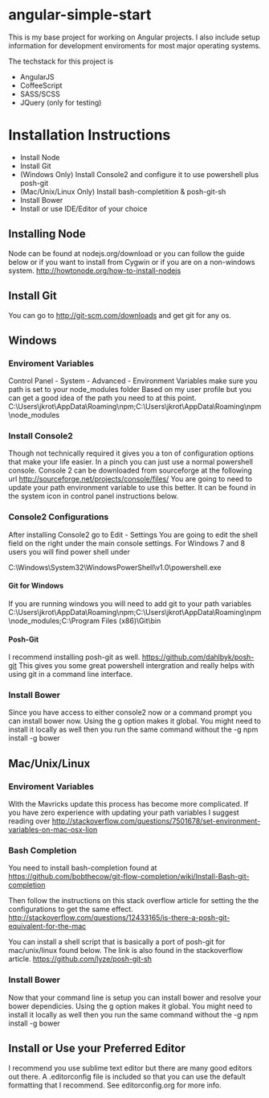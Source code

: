 angular-simple-start
====================

This is my base project for working on Angular projects.  I also include setup information for development enviroments for most major operating systems.  

The techstack for this project is 
 
 - AngularJS
 - CoffeeScript
 - SASS/SCSS
 - JQuery (only for testing)

# Installation Instructions

 - Install Node
 - Install Git
 - (Windows Only) Install Console2 and configure it to use powershell plus posh-git
 - (Mac/Unix/Linux Only) Install bash-completition & posh-git-sh
 - Install Bower
 - Install or use IDE/Editor of your choice

## Installing Node
Node can be found at nodejs.org/download or you can follow the guide below or if you want to install from Cygwin or if you are on a non-windows system.
http://howtonode.org/how-to-install-nodejs


## Install Git
You can go to http://git-scm.com/downloads and get git for any os.

## Windows

### Enviroment Variables
Control Panel - System - Advanced - Environment Variables make sure you path is set to your node_modules folder
Based on my user profile but you can get a good idea of the path you need to at this point.
C:\Users\jkrot\AppData\Roaming\npm;C:\Users\jkrot\AppData\Roaming\npm\node_modules

### Install Console2
Though not technically required it gives you a ton of configuration options that make your life easier.  In a pinch you can just use a normal powershell console.  Console 2 can be downloaded from sourceforge at the following url
http://sourceforge.net/projects/console/files/
You are going to need to update your path environment variable to use this better.  It can be found in the system icon in control panel instructions below.

### Console2 Configurations
After installing Console2 go to Edit - Settings
You are going to edit the shell field on the right under the main console settings.  For Windows 7 and 8 users you will find power shell under

C:\Windows\System32\WindowsPowerShell\v1.0\powershell.exe

#### Git for Windows
If you are running windows you will need to add git to your path variables
C:\Users\jkrot\AppData\Roaming\npm;C:\Users\jkrot\AppData\Roaming\npm\node_modules;C:\Program Files (x86)\Git\bin

#### Posh-Git
I recommend installing posh-git as well.  https://github.com/dahlbyk/posh-git
This gives you some great powershell intergration and really helps with using git in a command line interface.

### Install Bower
Since you have access to either console2 now or a command prompt you can install bower now.  Using the g option makes it global.  You might need to install it locally as well then you run the same command without the -g
npm install -g bower

## Mac/Unix/Linux

### Enviroment Variables
With the Mavricks update this process has become more complicated.  If you have zero experience with updating your path variables I suggest reading over http://stackoverflow.com/questions/7501678/set-environment-variables-on-mac-osx-lion

### Bash Completion 
You need to install bash-completion found at
https://github.com/bobthecow/git-flow-completion/wiki/Install-Bash-git-completion

Then follow the instructions on this stack overflow article for setting the the configurations to get the same effect.
http://stackoverflow.com/questions/12433165/is-there-a-posh-git-equivalent-for-the-mac

You can install a shell script that is basically a port of posh-git for mac/unix/linux found below. The link is also found in the stackoverflow article.
https://github.com/lyze/posh-git-sh

### Install Bower
Now that your command line is setup you can install bower and resolve your bower dependicies.  Using the g option makes it global.  You might need to install it locally as well then you run the same command without the -g
npm install -g bower

## Install or Use your Preferred Editor
I recommend you use sublime text editor but there are many good editors out there.  A .editorconfig file is included so that you can use the default formatting that I recommend.  See editorconfig.org for more info.
